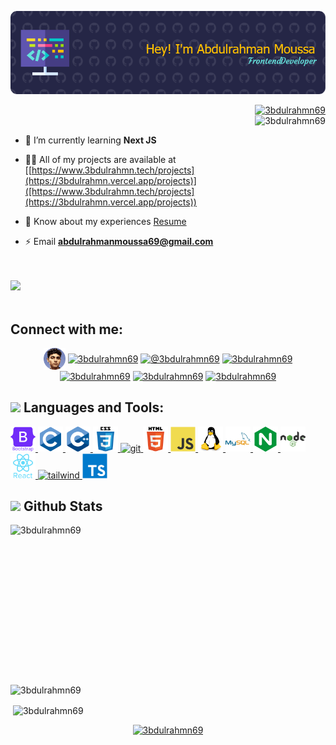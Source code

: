 ![Header](./header-image.png)

<p align="right">
  <span> <a href="https://twitter.com/3bdulrahmn69" target="blank"><img src="https://img.shields.io/twitter/follow/3bdulrahmn69?logo=twitter&style=for-the-badge" alt="3bdulrahmn69" /></a> </span>
  <br>
  <span> <img src="https://komarev.com/ghpvc/?username=3bdulrahmn69&label=Profile%20views&color=0e75b6&style=flat" alt="3bdulrahmn69" /> </span> 
</p>


- 🌱 I’m currently learning **Next JS**

- 👨‍💻 All of my projects are available at [[https://www.3bdulrahmn.tech/projects](https://3bdulrahmn.vercel.app/projects)]([https://www.3bdulrahmn.tech/projects](https://3bdulrahmn.vercel.app/projects))

- 📄 Know about my experiences [Resume](https://flowcv.com/resume/emcfrihgf1)

- ⚡ Email **abdulrahmanmoussa69@gmail.com**

<br><br>
<img src="https://user-images.githubusercontent.com/73097560/115834477-dbab4500-a447-11eb-908a-139a6edaec5c.gif">
<br><br>

## <bold>Connect with me</bold>:

<p align="center">
<a href="https://3bdulrahmn.vercel.app/#contact" target="blank"><img align="center" src="https://raw.githubusercontent.com/3bdulrahmn69/Portfolio_v3/main/src/assets/logo.png" alt="@3bdulrahmn69" height="35" width="35" /></a>
<a href="https://linkedin.com/in/3bdulrahmn69" target="blank"><img align="center" src="https://raw.githubusercontent.com/rahuldkjain/github-profile-readme-generator/master/src/images/icons/Social/linked-in-alt.svg" alt="3bdulrahmn69" height="30" width="40" /></a>
<a href="https://medium.com/@3bdulrahmn69" target="blank"><img align="center" src="https://raw.githubusercontent.com/rahuldkjain/github-profile-readme-generator/master/src/images/icons/Social/medium.svg" alt="@3bdulrahmn69" height="30" width="40" /></a>
<a href="https://twitter.com/3bdulrahmn69" target="blank"><img align="center" src="https://raw.githubusercontent.com/rahuldkjain/github-profile-readme-generator/master/src/images/icons/Social/twitter.svg" alt="3bdulrahmn69" height="30" width="40" /></a>
<a href="https://www.youtube.com/@3bdulrahmn69" target="blank"><img align="center" src="https://raw.githubusercontent.com/rahuldkjain/github-profile-readme-generator/master/src/images/icons/Social/youtube.svg" alt="3bdulrahmn69" height="30" width="40" /></a>
<a href="https://fb.com/3bdulrahmn69" target="blank"><img align="center" src="https://raw.githubusercontent.com/rahuldkjain/github-profile-readme-generator/master/src/images/icons/Social/facebook.svg" alt="3bdulrahmn69" height="30" width="40" /></a>
<a href="https://instagram.com/3bdulrahmn69" target="blank"><img align="center" src="https://raw.githubusercontent.com/rahuldkjain/github-profile-readme-generator/master/src/images/icons/Social/instagram.svg" alt="3bdulrahmn69" height="30" width="40" /></a>
</p>

## <img src="https://media2.giphy.com/media/QssGEmpkyEOhBCb7e1/giphy.gif?cid=ecf05e47a0n3gi1bfqntqmob8g9aid1oyj2wr3ds3mg700bl&rid=giphy.gif" width ="25"><b> Languages and Tools:</b>

<p align="left"> <a href="https://getbootstrap.com" target="_blank" rel="noreferrer"> <img src="https://raw.githubusercontent.com/devicons/devicon/master/icons/bootstrap/bootstrap-plain-wordmark.svg" alt="bootstrap" width="40" height="40"/> </a> <a href="https://www.cprogramming.com/" target="_blank" rel="noreferrer"> <img src="https://raw.githubusercontent.com/devicons/devicon/master/icons/c/c-original.svg" alt="c" width="40" height="40"/> </a> <a href="https://www.w3schools.com/cpp/" target="_blank" rel="noreferrer"> <img src="https://raw.githubusercontent.com/devicons/devicon/master/icons/cplusplus/cplusplus-original.svg" alt="cplusplus" width="40" height="40"/> </a> <a href="https://www.w3schools.com/css/" target="_blank" rel="noreferrer"> <img src="https://raw.githubusercontent.com/devicons/devicon/master/icons/css3/css3-original-wordmark.svg" alt="css3" width="40" height="40"/> </a> <a href="https://git-scm.com/" target="_blank" rel="noreferrer"> <img src="https://www.vectorlogo.zone/logos/git-scm/git-scm-icon.svg" alt="git" width="40" height="40"/> </a> <a href="https://www.w3.org/html/" target="_blank" rel="noreferrer"> <img src="https://raw.githubusercontent.com/devicons/devicon/master/icons/html5/html5-original-wordmark.svg" alt="html5" width="40" height="40"/> </a> <a href="https://developer.mozilla.org/en-US/docs/Web/JavaScript" target="_blank" rel="noreferrer"> <img src="https://raw.githubusercontent.com/devicons/devicon/master/icons/javascript/javascript-original.svg" alt="javascript" width="40" height="40"/> </a> <a href="https://www.linux.org/" target="_blank" rel="noreferrer"> <img src="https://raw.githubusercontent.com/devicons/devicon/master/icons/linux/linux-original.svg" alt="linux" width="40" height="40"/> </a> <a href="https://www.mysql.com/" target="_blank" rel="noreferrer"> <img src="https://raw.githubusercontent.com/devicons/devicon/master/icons/mysql/mysql-original-wordmark.svg" alt="mysql" width="40" height="40"/> </a> <a href="https://www.nginx.com" target="_blank" rel="noreferrer"> <img src="https://raw.githubusercontent.com/devicons/devicon/master/icons/nginx/nginx-original.svg" alt="nginx" width="40" height="40"/> </a> <a href="https://nodejs.org" target="_blank" rel="noreferrer"> <img src="https://raw.githubusercontent.com/devicons/devicon/master/icons/nodejs/nodejs-original-wordmark.svg" alt="nodejs" width="40" height="40"/> </a> <a href="https://reactjs.org/" target="_blank" rel="noreferrer"> <img src="https://raw.githubusercontent.com/devicons/devicon/master/icons/react/react-original-wordmark.svg" alt="react" width="40" height="40"/> </a> <a href="https://tailwindcss.com/" target="_blank" rel="noreferrer"> <img src="https://www.vectorlogo.zone/logos/tailwindcss/tailwindcss-icon.svg" alt="tailwind" width="40" height="40"/> </a> <a href="https://www.typescriptlang.org/" target="_blank" rel="noreferrer"> <img src="https://raw.githubusercontent.com/devicons/devicon/master/icons/typescript/typescript-original.svg" alt="typescript" width="40" height="40"/> </a> </p>

## <img src="https://media.giphy.com/media/iY8CRBdQXODJSCERIr/giphy.gif" width="35"><b> Github Stats </b>

<p>
  <img align="center" src="https://github-readme-stats.vercel.app/api/top-langs?username=3bdulrahmn69&show_icons=true&locale=en&layout=compact" alt="3bdulrahmn69" width="560" height="240" style="display:block;" /></p>
<p>
  <img align="center" src="https://github-readme-streak-stats.herokuapp.com/?user=3bdulrahmn69&" alt="3bdulrahmn69" width="560" height="240" />
</p>
<p>
  &nbsp;<img align="center" src="https://github-readme-stats.vercel.app/api?username=3bdulrahmn69&show_icons=true&locale=en" alt="3bdulrahmn69" width="560" height="240" />
</p>
<p align="center">
  <a href="https://github.com/ryo-ma/github-profile-trophy"><img src="https://github-profile-trophy.vercel.app/?username=3bdulrahmn69" alt="3bdulrahmn69" /></a>
</p>

